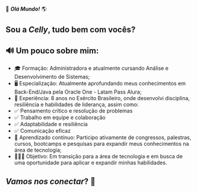 👋 ***Olá Mundo!*** 🌎

## Sou a ***Celly***, tudo bem com vocês?

## 🔊 Um pouco sobre mim:
- 🎓 Formação: Administradora e atualmente cursando Análise e Desenvolvimento de Sistemas;
- 🖥️ Especialização: Atualmente aprofundando meus conhecimentos em Back-End/Java pela Oracle One - Latam Pass Alura;
- 🔰 Experiência: 8 anos no Exército Brasileiro, onde desenvolvi disciplina, resiliência e habilidades de liderança, assim como:
- ✅ Pensamento crítico e resolução de problemas
- ✅ Trabalho em equipe e colaboração
- ✅ Adaptabilidade e resiliência
- ✅ Comunicação eficaz
- 🚀 Aprendizado contínuo: Participo ativamente de congressos, palestras, cursos, bootcamps e pesquisas para expandir meus conhecimentos na área de tecnologia;
- 👩🏻‍💻 Objetivo: Em transição para a área de tecnologia e em busca de uma oportunidade para aplicar e expandir minhas habilidades.



 ## ***Vamos nos conectar***? 🚀


<!---
CellyLima/CellyLima is a ✨ special ✨ repository because its `README.md` (this file) appears on your GitHub profile.
You can click the Preview link to take a look at your changes.
--->
